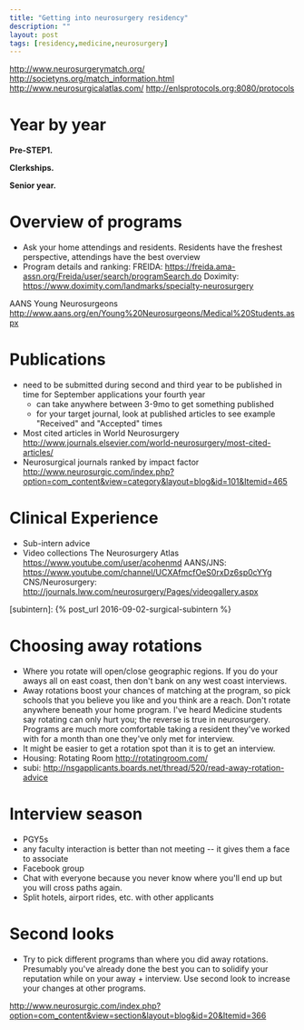 ```yaml
---
title: "Getting into neurosurgery residency"
description: ""
layout: post
tags: [residency,medicine,neurosurgery]
---
```


http://www.neurosurgerymatch.org/
http://societyns.org/match_information.html
http://www.neurosurgicalatlas.com/
http://enlsprotocols.org:8080/protocols

# Year by year

**Pre-STEP1.**

**Clerkships.**

**Senior year.**



# Overview of programs

- Ask your home attendings and residents.  Residents have the freshest
  perspective, attendings have the best overview
- Program details and ranking:
 FREIDA: https://freida.ama-assn.org/Freida/user/search/programSearch.do
 Doximity: https://www.doximity.com/landmarks/specialty-neurosurgery

AANS Young Neurosurgeons http://www.aans.org/en/Young%20Neurosurgeons/Medical%20Students.aspx



# Publications

- need to be submitted during second and third year to be published in time
  for September applications your fourth year
  - can take anywhere between 3-9mo to get something published
  - for your target journal, look at published articles to see example
    "Received" and "Accepted" times
- Most cited articles in World Neurosurgery
  http://www.journals.elsevier.com/world-neurosurgery/most-cited-articles/
- Neurosurgical journals ranked by impact factor
  http://www.neurosurgic.com/index.php?option=com_content&view=category&layout=blog&id=101&Itemid=465


# Clinical Experience

- Sub-intern advice
- Video collections
   The Neurosurgery Atlas https://www.youtube.com/user/acohenmd
   AANS/JNS: https://www.youtube.com/channel/UCXAfmcfOeS0rxDz6sp0cYYg
   CNS/Neurosurgery: http://journals.lww.com/neurosurgery/Pages/videogallery.aspx

[subintern]: {% post_url 2016-09-02-surgical-subintern %}



# Choosing away rotations

- Where you rotate will open/close geographic regions.  If you do your aways
  all on east coast, then don't bank on any west coast interviews.
- Away rotations boost your chances of matching at the program, so pick
  schools that you believe you like and you think are a reach.  Don't rotate
  anywhere beneath your home program.  I've heard Medicine students say
  rotating can only hurt you; the reverse is true in neurosurgery.  Programs
  are much more comfortable taking a resident they've worked with for a month
  than one they've only met for interview.
- It might be easier to get a rotation spot than it is to get an interview.
- Housing: Rotating Room http://rotatingroom.com/
- subi: http://nsgapplicants.boards.net/thread/520/read-away-rotation-advice

# Interview season

- PGY5s
- any faculty interaction is better than not meeting -- it gives them a face
  to associate
- Facebook group
- Chat with everyone because you never know where you'll end up but you will
  cross paths again.
- Split hotels, airport rides, etc. with other applicants

# Second looks

- Try to pick different programs than where you did away rotations.
  Presumably you've already done the best you can to solidify your reputation
  while on your away + interview.  Use second look to increase your changes at
  other programs.



http://www.neurosurgic.com/index.php?option=com_content&view=section&layout=blog&id=20&Itemid=366
